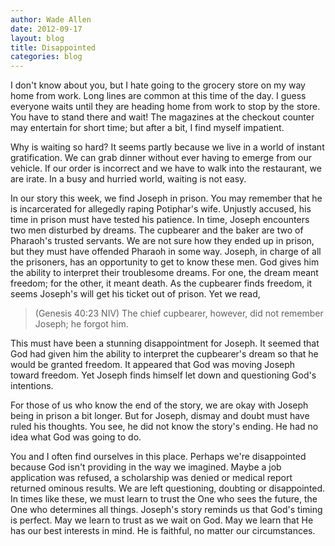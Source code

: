 ```yaml
---
author: Wade Allen
date: 2012-09-17
layout: blog
title: Disappointed
categories: blog
---
```


I don't know about you, but I hate going to the grocery store on my way home from work. Long lines are common at this time of the day. I guess everyone waits until they are heading home from work to stop by the store. You have to stand there and wait! The magazines at the checkout counter may entertain for short time; but after a bit, I find myself impatient.

Why is waiting so hard? It seems partly because we live in a world of instant gratification. We can grab dinner without ever having to emerge from our vehicle. If our order is incorrect and we have to walk into the restaurant, we are irate. In a busy and hurried world, waiting is not easy.

In our story this week, we find Joseph in prison. You may remember that he is incarcerated for allegedly raping Potiphar's wife. Unjustly accused, his time in prison must have tested his patience. In time, Joseph encounters two men disturbed by dreams. The cupbearer and the baker are two of Pharaoh's trusted servants. We are not sure how they ended up in prison, but they must have offended Pharaoh in some way. Joseph, in charge of all the prisoners, has an opportunity to get to know these men. God gives him the ability to interpret their troublesome dreams. For one, the dream meant freedom; for the other, it meant death. As the cupbearer finds freedom, it seems Joseph's will get his ticket out of prison. Yet we read,

>(Genesis 40:23 NIV) The chief cupbearer, however, did not remember Joseph; he forgot him.

This must have been a stunning disappointment for Joseph. It seemed that God had given him the ability to interpret the cupbearer's dream so that he would be granted freedom. It appeared that God was moving Joseph toward freedom. Yet Joseph finds himself let down and questioning God's intentions.

For those of us who know the end of the story, we are okay with Joseph being in prison a bit longer. But for Joseph, dismay and doubt must have ruled his thoughts. You see, he did not know the story's ending. He had no idea what God was going to do.

You and I often find ourselves in this place. Perhaps we're disappointed because God isn't providing in the way we imagined. Maybe a job application was refused, a scholarship was denied or medical report returned ominous results. We are left questioning, doubting or disappointed. In times like these, we must learn to trust the One who sees the future, the One who determines all things. Joseph's story reminds us that God's timing is perfect. May we learn to trust as we wait on God. May we learn that He has our best interests in mind. He is faithful, no matter our circumstances.
